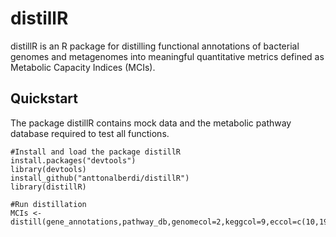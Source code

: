 # distillR

distillR is an R package for distilling functional annotations of bacterial genomes and metagenomes into meaningful quantitative metrics defined as Metabolic Capacity Indices (MCIs).

## Quickstart
The package distillR contains mock data and the metabolic pathway database required to test all functions.
```
#Install and load the package distillR
install.packages("devtools")
library(devtools)
install_github("anttonalberdi/distillR")
library(distillR)

#Run distillation
MCIs <- distill(gene_annotations,pathway_db,genomecol=2,keggcol=9,eccol=c(10,19),pepcol=12)
